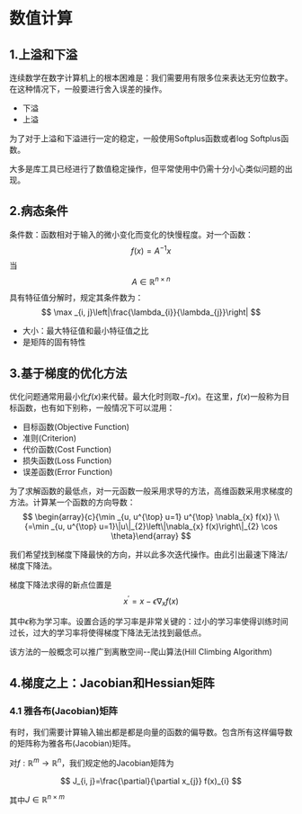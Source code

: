 # 数值计算

## 1.上溢和下溢

连续数学在数字计算机上的根本困难是：我们需要用有限多位来表达无穷位数字。在这种情况下，一般要进行舍入误差的操作。

- 下溢
- 上溢

为了对于上溢和下溢进行一定的稳定，一般使用Softplus函数或者log Softplus函数。

大多是库工具已经进行了数值稳定操作，但平常使用中仍需十分小心类似问题的出现。

## 2.病态条件

条件数：函数相对于输入的微小变化而变化的快慢程度。对一个函数：
$$
f(x)=A^{-1} x
$$
当
$$
A \in \mathbb{R}^{n \times n}
$$
具有特征值分解时，规定其条件数为：
$$
\max _{i, j}\left|\frac{\lambda_{i}}{\lambda_{j}}\right|
$$

- 大小：最大特征值和最小特征值之比
- 是矩阵的固有特性

## 3.基于梯度的优化方法

优化问题通常用最小化$f(x)$来代替。最大化时则取$-f(x)$。在这里，$f(x)$一般称为目标函数，也有如下别称，一般情况下可以混用：

- 目标函数(Objective Function)
- 准则(Criterion)
- 代价函数(Cost Function)
- 损失函数(Loss Function)
- 误差函数(Error Function)

为了求解函数的最低点，对一元函数一般采用求导的方法，高维函数采用求梯度的方法。计算某一个函数的方向导数：
$$
\begin{array}{c}{\min _{u, u^{\top} u=1} u^{\top} \nabla_{x} f(x)} \\ {=\min _{u, u^{\top} u=1}\|u\|_{2}\left\|\nabla_{x} f(x)\right\|_{2} \cos \theta}\end{array}
$$

我们希望找到梯度下降最快的方向，并以此多次迭代操作。由此引出最速下降法/梯度下降法。

梯度下降法求得的新点位置是
$$
x^{\prime}=x-\epsilon \nabla_{x} f(x)
$$

其中$\epsilon$称为学习率。设置合适的学习率是非常关键的：过小的学习率使得训练时间过长，过大的学习率将使得梯度下降法无法找到最低点。

该方法的一般概念可以推广到离散空间--爬山算法(Hill Climbing Algorithm)

## 4.梯度之上：Jacobian和Hessian矩阵

### 4.1 雅各布(Jacobian)矩阵

有时，我们需要计算输入输出都是都是向量的函数的偏导数。包含所有这样偏导数的矩阵称为雅各布(Jacobian)矩阵。

对$f: \mathbb{R}^{m} \rightarrow \mathbb{R}^{n}$，我们规定他的Jacobian矩阵为

$$
J_{i, j}=\frac{\partial}{\partial x_{j}} f(x)_{i}
$$

其中$J \in \mathbb{R}^{n \times m}$

